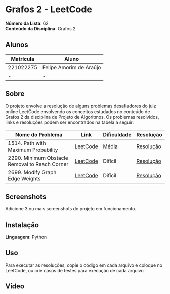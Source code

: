 # Grafos 2 - LeetCode

**Número da Lista**: 62<br>
**Conteúdo da Disciplina**: Grafos 2<br>

## Alunos
|Matrícula | Aluno |
| -- | -- |
| 221022275 |  Felipe Amorim de Araújo |
| -  |  - |

## Sobre 
O projeto envolve a resolução de alguns problemas desafiadores do juiz online LeetCode envolvendo os conceitos estudados no conteúdo de Grafos 2 da disciplina de Projeto de Algoritmos. Os problemas resolvidos, links e resoluções podem ser encontrados na tabela a seguir:

| Nome do Problema | Link | Dificuldade | Resolução |
| -- | -- | -- | -- |
| 1514. Path with Maximum Probability | [LeetCode](https://leetcode.com/problems/path-with-maximum-probability/description/) | Média | [Resolução](/1514_path_with_maximum_probability/Solution.py) |
| 2290. Minimum Obstacle Removal to Reach Corner | [LeetCode](https://leetcode.com/problems/minimum-obstacle-removal-to-reach-corner/description/) | Difícil | [Resolução](/2290_minimum_obstacle_removal_to_reach_corner/Solution.py) |
| 2699. Modify Graph Edge Weights | [LeetCode](https://leetcode.com/problems/modify-graph-edge-weights/description/) | Difícil | [Resolução](/2699_modify_graph_edge_weights/Solution.py) |

## Screenshots
Adicione 3 ou mais screenshots do projeto em funcionamento.

## Instalação 
**Linguagem**: Python

## Uso 
Para executar as resoluções, copie o código em cada arquivo e coloque no LeetCode, ou crie casos de testes para execução de cada arquivo

## Vídeo

<!-- colocar link video aqui !-->




